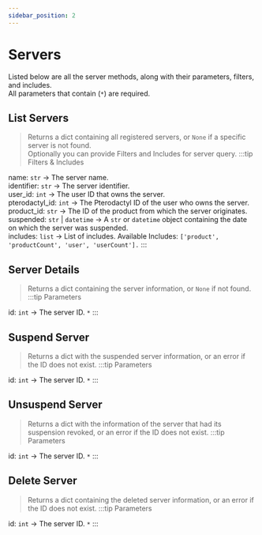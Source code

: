 ```yaml
---
sidebar_position: 2
---
```


# Servers

Listed below are all the server methods, along with their parameters, filters, and includes.<br/>
All parameters that contain (`*`) are required.

## List Servers

> Returns a dict containing all registered servers, or `None` if a specific server is not found.<br/>
> Optionally you can provide Filters and Includes for server query.
:::tip Filters & Includes

name: `str` -> The server name.<br/>
identifier: `str` -> The server identifier.<br/>
user_id: `int` -> The user ID that owns the server.<br/>
pterodactyl_id: `int` -> The Pterodactyl ID of the user who owns the server.<br/>
product_id: `str` -> The ID of the product from which the server originates.<br/>
suspended: `str` | `datetime` -> A `str` or `datetime` object containing the date on which the server was suspended.<br/>
includes: `list` -> List of includes. Available Includes: `['product', 'productCount', 'user', 'userCount'].`
:::

## Server Details

> Returns a dict containing the server information, or `None` if not found.
:::tip Parameters

id: `int` -> The server ID. `*`
:::

## Suspend Server

> Returns a dict with the suspended server information, or an error if the ID does not exist.
:::tip Parameters

id: `int` -> The server ID. `*`
:::

## Unsuspend Server

> Returns a dict with the information of the server that had its suspension revoked, or an error if the ID does not exist.
:::tip Parameters

id: `int` -> The server ID. `*`
:::

## Delete Server

> Returns a dict containing the deleted server information, or an error if the ID does not exist.
:::tip Parameters

id: `int` -> The server ID. `*`
:::
